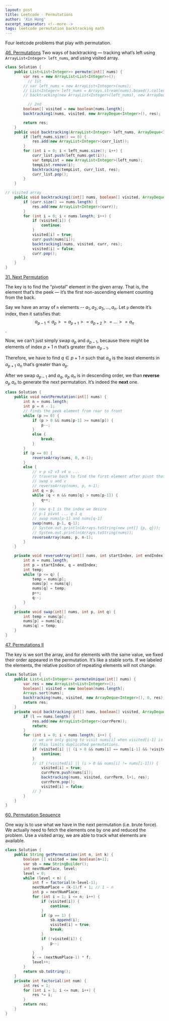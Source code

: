 ```yaml
---
layout: post
title: Leetcode - Permutations
author: 'Xin Hong'
excerpt_separator: <!--more-->
tags: leetcode permutation backtracking math
---
```


Four leetcode problems that play with permutation.
<!--more-->

[46. Permutations](https://leetcode.com/problems/permutations/)
Two ways of backtracking — tracking what’s left using `ArrayList<Integer> left_nums`, and using visited array.

```java
class Solution {
    public List<List<Integer>> permute(int[] nums) {
        var res = new ArrayList<List<Integer>>();
		  // 1st
        // var left_nums = new ArrayList<Integer>(nums);
        // List<Integer> left_nums = Arrays.stream(nums).boxed().collect(Collectors.toList());
        // backtracking(new ArrayList<Integer>(left_nums), new ArrayDeque<Integer>(), res);

		  // 2nd
        boolean[] visited = new boolean[nums.length];
        backtracking1(nums, visited, new ArrayDeque<Integer>(), res);

        return res;
    }
    public void backtracking(ArrayList<Integer> left_nums, ArrayDeque<Integer> curr_list, List<List<Integer>> res) {
        if (left_nums.size() == 0) {
            res.add(new ArrayList<Integer>(curr_list));
        }
        for (int i = 0; i < left_nums.size(); i++) {
            curr_list.push(left_nums.get(i));
            var tempList = new ArrayList<Integer>(left_nums);
            tempList.remove(i);
            backtracking(tempList, curr_list, res);
            curr_list.pop();
        }
    }

// visited array
    public void backtracking1(int[] nums, boolean[] visited, ArrayDeque<Integer> curr, List<List<Integer>> res) {
        if (curr.size() == nums.length) {
            res.add(new ArrayList<Integer>(curr));
        }
        for (int i = 0; i < nums.length; i++) {
            if (visited[i]) {
                continue;
            }
            visited[i] = true;
            curr.push(nums[i]);
            backtracking1(nums, visited, curr, res);
            visited[i] = false;
            curr.pop();
        }
    }
}
```

[31. Next Permutation](https://leetcode.com/problems/next-permutation/)

The key is to find the “pivotal” element in the given array. That is, the element that’s the peek — it’s the first non-ascending element counting from the back.

Say we have an array of `n` elements -- $a_1, a_2, a_3, …, a_n$.
Let `p` denote it’s index, then it satisfies that:
$$a_{p-1} < a_p  >= a_{p+1} >= a_{p+2} >= … >= a_n$$.

Now, we can’t just simply swap $a_p$ and $a_{p-1}$, because there might be elements of index $p+1 ~ n$ that’s greater than $a_{p-1}$.

Therefore, we have to find $q \in p+1 ~ n$ such that $a_q$ is the least elements in $a_{p+1} ~ a_{n}$ that’s greater than $a_p$.

After we swap $a_{p-1}$ and $a_{q}$, $a_{p} ~ a_{n}$ is in descending order, we than **reverse** $a_{p} ~ a_{n}$ to generate the next permutation. It’s indeed the **next** one.

```java
class Solution {
    public void nextPermutation(int[] nums) {
        int n = nums.length;
        int p = n - 1;
        // finds the peek element from rear to front
        while (p >= 0) {
            if (p > 0 && nums[p-1] >= nums[p]) {
                p--;
            }
            else {
                break;
            }
        }
        if (p == 0) {
            reverseArray(nums, 0, n-1);
        }
        else {
            // v p v2 v3 v4 u ...
            // traverse back to find the first element after pivot that's bigger than v1 (say it's u)
            // swap u and v
            // reverseArray(nums, p, n-1);
            int q = p;
            while (q < n && nums[q] > nums[p-1]) {
                q++;
            }
            // now q-1 is the index we desire
            // p-1 pivot ... q-1 q
            // swap nums[p-1] and nums[q-1]
            swap(nums, p-1, q-1);
            // System.out.println(Arrays.toString(new int[] {p, q}));
            // System.out.println(Arrays.toString(nums));
            reverseArray(nums, p, n-1);
        }
    }

    private void reverseArray(int[] nums, int startIndex, int endIndex) {
        int n = nums.length;
        int p = startIndex, q = endIndex;
        int temp;
        while (p <= q) {
            temp = nums[p];
            nums[p] = nums[q];
            nums[q] = temp;
            p++;
            q--;
        }
    }
    private void swap(int[] nums, int p, int q) {
        int temp = nums[p];
        nums[p] = nums[q];
        nums[q] = temp;
    }
}
```

[47. Permutations II](https://leetcode-cn.com/problems/permutations-ii/)

The key is we sort the array, and for elements with the same value, we fixed their order appeared in the permutation. It’s like a stable sorts. If we labeled the elements, the relative position of repeating elements will not change.

```java
class Solution {
    public List<List<Integer>> permuteUnique(int[] nums) {
        var res = new ArrayList<List<Integer>>();
        boolean[] visited = new boolean[nums.length];
        Arrays.sort(nums);
        backtracking(nums, visited, new ArrayDeque<Integer>(), 0, res);
        return res;
    }
    private void backtracking(int[] nums, boolean[] visited, ArrayDeque<Integer> currPerm, int l, ArrayList<List<Integer>> res) {
        if (l == nums.length) {
            res.add(new ArrayList<Integer>(currPerm));
            return;
        }
        for (int i = 0; i < nums.length; i++) {
            // we are only going to visit nums[i] when visited[i-1] is true where nums[i] == nums[i-1]
            // this limits duplicated permutations.
            if (visited[i] || (i > 0 && nums[i] == nums[i-1] && !visited[i-1])) {
                continue;
            }
            // if (!visited[i] || (i > 0 && nums[i] != nums[i-1])) {
                visited[i] = true;
                currPerm.push(nums[i]);
                backtracking(nums, visited, currPerm, l+1, res);
                currPerm.pop();
                visited[i] = false;
            // }
        }
    }
}
```


[60. Permutation Sequence](https://leetcode.com/problems/permutation-sequence/)

One way is to use what we have in the next permutation (i.e. brute force). We actually need to fetch the elements one by one and reduced the problem. Use a visited array, we are able to track what elements are available.

```java
class Solution {
    public String getPermutation(int n, int k) {
        boolean [] visited = new boolean[n+1];
        var sb = new StringBuilder();
        int nextNumPlace, level;
        level = 0;
        while (level < n) {
            int f = factorial(n-level-1);
            nextNumPlace = (k-1)/f + 1; // 1 ~ n
            int p = nextNumPlace;
            for (int i = 1; i <= n; i++) {
                if (visited[i]) {
                    continue;
                }
                if (p == 1) {
                    sb.append(i);
                    visited[i] = true;
                    break;
                }
                if (!visited[i]) {
                    p--;
                }
            }
            k -= (nextNumPlace-1) * f;
            level++;
        }
        return sb.toString();
    }
    private int factorial(int num) {
        int res = 1;
        for (int i = 1; i <= num; i++) {
            res *= i;
        }
        return res;
    }
}
```

